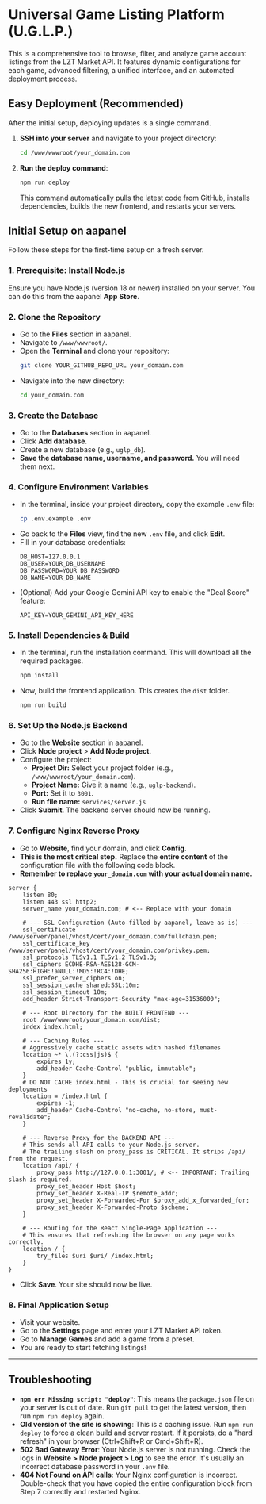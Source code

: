 # Universal Game Listing Platform (U.G.L.P.)

This is a comprehensive tool to browse, filter, and analyze game account listings from the LZT Market API. It features dynamic configurations for each game, advanced filtering, a unified interface, and an automated deployment process.

## Easy Deployment (Recommended)

After the initial setup, deploying updates is a single command.

1.  **SSH into your server** and navigate to your project directory:
    ```bash
    cd /www/wwwroot/your_domain.com
    ```
2.  **Run the deploy command**:
    ```bash
    npm run deploy
    ```
    This command automatically pulls the latest code from GitHub, installs dependencies, builds the new frontend, and restarts your servers.

## Initial Setup on aapanel

Follow these steps for the first-time setup on a fresh server.

### 1. Prerequisite: Install Node.js
Ensure you have Node.js (version 18 or newer) installed on your server. You can do this from the aapanel **App Store**.

### 2. Clone the Repository
- Go to the **Files** section in aapanel.
- Navigate to `/www/wwwroot/`.
- Open the **Terminal** and clone your repository:
  ```bash
  git clone YOUR_GITHUB_REPO_URL your_domain.com
  ```
- Navigate into the new directory:
  ```bash
  cd your_domain.com
  ```

### 3. Create the Database
- Go to the **Databases** section in aapanel.
- Click **Add database**.
- Create a new database (e.g., `uglp_db`).
- **Save the database name, username, and password.** You will need them next.

### 4. Configure Environment Variables
- In the terminal, inside your project directory, copy the example `.env` file:
  ```bash
  cp .env.example .env
  ```
- Go back to the **Files** view, find the new `.env` file, and click **Edit**.
- Fill in your database credentials:
  ```
  DB_HOST=127.0.0.1
  DB_USER=YOUR_DB_USERNAME
  DB_PASSWORD=YOUR_DB_PASSWORD
  DB_NAME=YOUR_DB_NAME
  ```
- (Optional) Add your Google Gemini API key to enable the "Deal Score" feature:
  ```
  API_KEY=YOUR_GEMINI_API_KEY_HERE
  ```

### 5. Install Dependencies & Build
- In the terminal, run the installation command. This will download all the required packages.
  ```bash
  npm install
  ```
- Now, build the frontend application. This creates the `dist` folder.
  ```bash
  npm run build
  ```

### 6. Set Up the Node.js Backend
- Go to the **Website** section in aapanel.
- Click **Node project** > **Add Node project**.
- Configure the project:
    - **Project Dir:** Select your project folder (e.g., `/www/wwwroot/your_domain.com`).
    - **Project Name:** Give it a name (e.g., `uglp-backend`).
    - **Port:** Set it to `3001`.
    - **Run file name:** `services/server.js`
- Click **Submit**. The backend server should now be running.

### 7. Configure Nginx Reverse Proxy
- Go to **Website**, find your domain, and click **Config**.
- **This is the most critical step.** Replace the **entire content** of the configuration file with the following code block.
- **Remember to replace `your_domain.com` with your actual domain name.**

```nginx
server {
    listen 80;
    listen 443 ssl http2;
    server_name your_domain.com; # <-- Replace with your domain

    # --- SSL Configuration (Auto-filled by aapanel, leave as is) ---
    ssl_certificate /www/server/panel/vhost/cert/your_domain.com/fullchain.pem;
    ssl_certificate_key /www/server/panel/vhost/cert/your_domain.com/privkey.pem;
    ssl_protocols TLSv1.1 TLSv1.2 TLSv1.3;
    ssl_ciphers ECDHE-RSA-AES128-GCM-SHA256:HIGH:!aNULL:!MD5:!RC4:!DHE;
    ssl_prefer_server_ciphers on;
    ssl_session_cache shared:SSL:10m;
    ssl_session_timeout 10m;
    add_header Strict-Transport-Security "max-age=31536000";

    # --- Root Directory for the BUILT FRONTEND ---
    root /www/wwwroot/your_domain.com/dist;
    index index.html;

    # --- Caching Rules ---
    # Aggressively cache static assets with hashed filenames
    location ~* \.(?:css|js)$ {
        expires 1y;
        add_header Cache-Control "public, immutable";
    }
    # DO NOT CACHE index.html - This is crucial for seeing new deployments
    location = /index.html {
        expires -1;
        add_header Cache-Control "no-cache, no-store, must-revalidate";
    }

    # --- Reverse Proxy for the BACKEND API ---
    # This sends all API calls to your Node.js server.
    # The trailing slash on proxy_pass is CRITICAL. It strips /api/ from the request.
    location /api/ {
        proxy_pass http://127.0.0.1:3001/; # <-- IMPORTANT: Trailing slash is required.
        proxy_set_header Host $host;
        proxy_set_header X-Real-IP $remote_addr;
        proxy_set_header X-Forwarded-For $proxy_add_x_forwarded_for;
        proxy_set_header X-Forwarded-Proto $scheme;
    }

    # --- Routing for the React Single-Page Application ---
    # This ensures that refreshing the browser on any page works correctly.
    location / {
        try_files $uri $uri/ /index.html;
    }
}
```
- Click **Save**. Your site should now be live.

### 8. Final Application Setup
- Visit your website.
- Go to the **Settings** page and enter your LZT Market API token.
- Go to **Manage Games** and add a game from a preset.
- You are ready to start fetching listings!

---

## Troubleshooting

-   **`npm err Missing script: "deploy"`**: This means the `package.json` file on your server is out of date. Run `git pull` to get the latest version, then run `npm run deploy` again.
-   **Old version of the site is showing**: This is a caching issue. Run `npm run deploy` to force a clean build and server restart. If it persists, do a "hard refresh" in your browser (Ctrl+Shift+R or Cmd+Shift+R).
-   **502 Bad Gateway Error**: Your Node.js server is not running. Check the logs in **Website > Node project > Log** to see the error. It's usually an incorrect database password in your `.env` file.
-   **404 Not Found on API calls**: Your Nginx configuration is incorrect. Double-check that you have copied the entire configuration block from Step 7 correctly and restarted Nginx.
